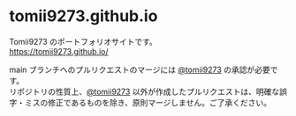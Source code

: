 # tomii9273.github.io

Tomii9273 のポートフォリオサイトです。  
https://tomii9273.github.io/

main ブランチへのプルリクエストのマージには [@tomii9273](https://github.com/tomii9273) の承認が必要です。  
リポジトリの性質上、[@tomii9273](https://github.com/tomii9273) 以外が作成したプルリクエストは、明確な誤字・ミスの修正であるものを除き、原則マージしません。ご了承ください。

